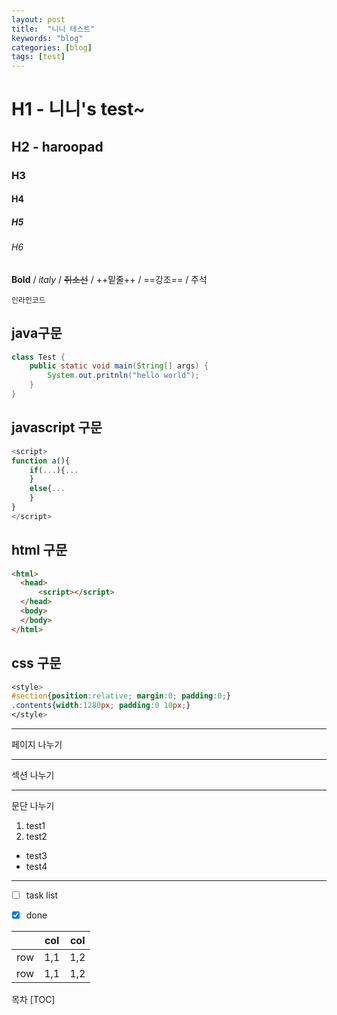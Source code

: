 ```yaml
---
layout: post
title:  "니니 테스트"
keywords: "blog"
categories: [blog]
tags: [test]
---
```


# H1 - 니니's test~
## H2 - haroopad
### H3
#### H4
##### H5
###### H6

**Bold** / *italy* / ~~취소선~~ / ++밑줄++ / ==강조== / 주석 <!--주석-->

`인라인코드`

## java구문
```java
class Test {
    public static void main(String[] args) {
        System.out.pritnln("hello world");
    }
}
```

## javascript 구문
```javascript
<script>
function a(){
	if(...){...
    }
    else{...
    }
}
</script>
```

## html 구문
```html
<html>
  <head>
      <script></script>
  </head>
  <body>
  </body>
</html>
```

## css 구문
```css
<style>
#section{position:relative; margin:0; padding:0;}
.contents{width:1280px; padding:0 10px;}
</style>
```

***
페이지 나누기
- - -
섹션 나누기
_ _ _
문단 나누기

1. test1
2. test2

- test3
- test4

_ _ _
- [ ] task list
- [x] done


| 	 	   |   col  |   col  |
|--------|--------|--------|
|   row  |  1,1   |  1,2   |
|   row  |  1,1   |  1,2   |


목차
[TOC]
